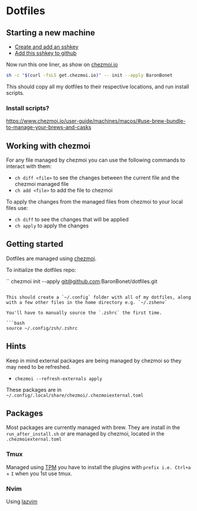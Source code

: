 # Dotfiles

## Starting a new machine

- [Create and add an sshkey](https://docs.github.com/en/authentication/connecting-to-github-with-ssh/generating-a-new-ssh-key-and-adding-it-to-the-ssh-agent)
- [Add this sshkey to github](https://docs.github.com/en/authentication/connecting-to-github-with-ssh/adding-a-new-ssh-key-to-your-github-account)

Now run this one liner, as show on [chezmoi.io](https://www.chezmoi.io/)

```bash
sh -c "$(curl -fsLS get.chezmoi.io)" -- init --apply BaronBonet
```

This should copy all my dotfiles to their respective locations, and run install scripts.

### Install scripts?

<https://www.chezmoi.io/user-guide/machines/macos/#use-brew-bundle-to-manage-your-brews-and-casks>

## Working with chezmoi

For any file managed by chezmoi you can use the following commands to interact with them:

- `ch diff <file>` to see the changes between the current file and the chezmoi managed file
- `ch add <file>` to add the file to chezmoi

To apply the changes from the managed files from chezmoi to your local files use:

- `ch diff` to see the changes that will be applied
- `ch apply` to apply the changes

## Getting started

Dotfiles are managed using [chezmoi](https://www.chezmoi.io/).

To initialize the dotfiles repo:

``
chezmoi init --apply <git@github.com>:BaronBonet/dotfiles.git

````

This should create a `~/.config` folder with all of my dotfiles, along with a few other files in the home directory e.g. `~/.zshenv`

You'll have to manually source the `.zshrc` the first time.

```bash
source ~/.config/zsh/.zshrc
````

## Hints

Keep in mind external packages are being managed by chezmoi so they may need to be refreshed.

- `chezmoi --refresh-externals apply`

These packages are in `~/.config/.local/share/chezmoi/.chezmoiexternal.toml`

## Packages

Most packages are currently managed with brew. They are install in the `run_after_install.sh` or are managed by chezmoi, located in the `.chezmoiexternal.toml`

### Tmux

Managed using [TPM](https://github.com/tmux-plugins/tpm) you have to install the plugins with `prefix i.e. Ctrl+a` + `I` when you 1st use tmux.

### Nvim

Using [lazvim](https://www.lazyvim.org/)
